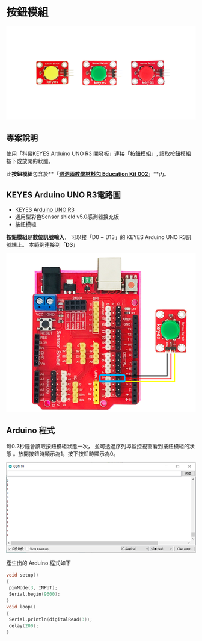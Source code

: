 # 按鈕模組

![](../../.gitbook/assets/0.png)

## 專案說明

使用「科易KEYES Arduino UNO R3 開發板」連接「按鈕模組」, 讀取按鈕模組按下或放開的狀態。

此**按鈕模組**包含於**「**[洞洞兩教學材料包 Education Kit 002](https://www.robotkingdom.com.tw/product/rk-education-kit-002/)**」**內。

## KEYES Arduino UNO R3電路圖

* [KEYES Arduino UNO R3](https://www.robotkingdom.com.tw/product/keyes-uno-r3/)
* 通用型彩色Sensor shield v5.0感測器擴充板
* 按鈕模組

**按鈕模組**是**數位訊號輸入**， 可以接「D0 ~ D13」的 KEYES Arduino UNO R3訊號端上。 本範例連接到「**D3」**

![](../../.gitbook/assets/1%20%2842%29.png)

## Arduino 程式

每0.2秒鐘會讀取按鈕模組狀態一次， 並可透過序列埠監控視窗看到按鈕模組的狀態 。放開按鈕時顯示為1，按下按鈕時顯示為0。

![](../../.gitbook/assets/2%20%2817%29%20%281%29.png)

產生出的 Arduino 程式如下

```c
void setup()
{
 pinMode(3, INPUT);
 Serial.begin(9600);
}
void loop()
{
 Serial.println(digitalRead(3));
 delay(200);
}
```

